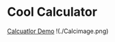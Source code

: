 # Cool Calculator

[Calcuatlor Demo](https://beingaturtle.github.io/Calculator/)
!(./Calcimage.png)
